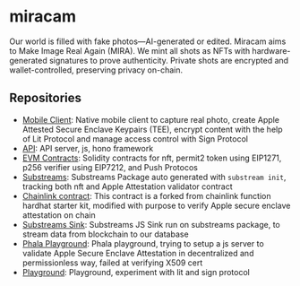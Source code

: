 # miracam

Our world is filled with fake photos—AI-generated or edited. Miracam aims to Make Image Real Again (MIRA). We mint all shots as NFTs with hardware-generated signatures to prove authenticity. Private shots are encrypted and wallet-controlled, preserving privacy on-chain.

## Repositories

- [Mobile Client](https://github.com/Miracam/mobile-client): Native mobile client to capture real photo, create Apple Attested Secure Enclave Keypairs (TEE), encrypt content with the help of Lit Protocol and manage access control with Sign Protocol
- [API](https://github.com/Miracam/api): API server, js, hono framework
- [EVM Contracts](https://github.com/Miracam/contracts): Solidity contracts for nft, permit2 token using EIP1271, p256 verifier using EIP7212, and Push Protocos
- [Substreams](https://github.com/Miracam/substreams): Substreams Package auto generated with `substream init`, tracking both nft and Apple Attestation validator contract
- [Chainlink contract](https://github.com/Miracam/chainlink-contract): This contract is a forked from chainlink function hardhat starter kit, modified with purpose to verify Apple secure enclave attestation on chain
- [Substreams Sink](https://github.com/Miracam/substream-sink): Substreams JS Sink run on substreams package, to stream data from blockchain to our database
- [Phala Playground](https://github.com/Miracam/phala): Phala playground, trying to setup a js server to validate Apple Secure Enclave Attestation in decentralized and permissionless way, failed at verifying X509 cert
- [Playground](https://github.com/Miracam/playground): Playground, experiment with lit and sign protocol
